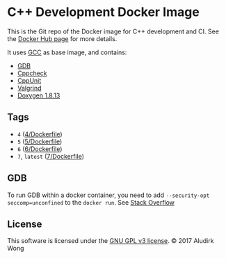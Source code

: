 # C++ Development Docker Image

This is the Git repo of the Docker image for C++ development and CI.  See the [Docker Hub page](https://hub.docker.com/r/aludirk/cpp-dev) for more details.

It uses [GCC](https://hub.docker.com/_/gcc/) as base image, and contains:
- [GDB](https://www.gnu.org/software/gdb/)
- [Cppcheck](https://github.com/danmar/cppcheck)
- [CppUnit](https://www.freedesktop.org/wiki/Software/cppunit/)
- [Valgrind](http://valgrind.org/)
- [Doxygen 1.8.13](http://www.stack.nl/~dimitri/doxygen/index.html)

## Tags

- `4` ([4/Dockerfile](4/Dockerfile))
- `5` ([5/Dockerfile](5/Dockerfile))
- `6` ([6/Dockerfile](6/Dockerfile))
- `7`, `latest` ([7/Dockerfile](7/Dockerfile))

## GDB

To run GDB within a docker container, you need to add `--security-opt seccomp=unconfined` to the `docker run`.  See [Stack Overflow](https://stackoverflow.com/questions/35860527/warning-error-disabling-address-space-randomization-operation-not-permitted#comment62818827_35860527)

## License

This software is licensed under the [GNU GPL v3 license](https://www.gnu.org/copyleft/gpl.html). © 2017 Aludirk Wong
